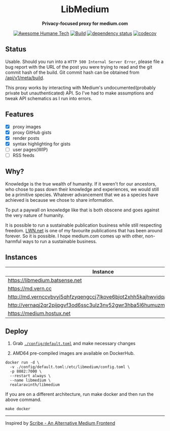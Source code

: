 <div align="center">
<h1> LibMedium </h1>
<p>

**Privacy-focused proxy for medium.com**

</p>

[![Awesome Humane Tech](https://raw.githubusercontent.com/humanetech-community/awesome-humane-tech/main/humane-tech-badge.svg?sanitize=true)](https://github.com/humanetech-community/awesome-humane-tech)
[![Build](https://github.com/realaravinth/libmedium/actions/workflows/linux.yml/badge.svg)](https://github.com/realaravinth/libmedium/actions/workflows/linux.yml)
[![dependency status](https://deps.rs/repo/github/realaravinth/libmedium/status.svg)](https://deps.rs/repo/github/realaravinth/libmedium)
[![codecov](https://codecov.io/gh/realaravinth/libmedium/branch/master/graph/badge.svg)](https://codecov.io/gh/realaravinth/libmedium)

</div>

## Status

Usable. Should you run into a `HTTP 500 Internal Server Error`, please
file a bug report with the URL of the post you were trying to read and
the git commit hash of the build. Git commit hash can be obtained from
[/api/v1/meta/build](https://libmedium.batsense.net/api/v1/meta/build).

This proxy works by interacting with Medium's undocumented(probably
private but unauthenticated) API. So I've had to make assumptions and
tweak API schematics as I run into errors.

## Features

-   [x] proxy images
-   [x] proxy GitHub gists
-   [x] render posts
-   [x] syntax highlighting for gists
-   [ ] user pages(WIP)
-   [ ] RSS feeds

## Why?

Knowledge is the true wealth of humanity. If it weren't for our
ancestors, who chose to pass down their knowledge and experiences, we
would still be a primitive species. Whatever advancement that we as
a species have achieved is because we chose to share information.

To put a paywall on knowledge like that is both obscene and goes against
the very nature of humanity.

It is possible to run a sustainable publication business while still
respecting freedom. [LWN.net](https://lwn.net) is one of my favourite
publications that has been around forever. So it is possible. I hope
medium.com comes up with other, non-harmful ways to run a sustainable
business.

## Instances
| Instance                       | Country | Provider | Host                     |
|--------------------------------|---------|----------|--------------------------|
| https://libmedium.batsense.net | India   | Airtel   | @realaravinth            |
| https://md.vern.cc             | US   | Hetzner      | [~vern](https://vern.cc) |
| http://md.vernccvbvyi5qhfzyqengccj7lkove6bjot2xhh5kajhwvidqafczrad.onion/ | N/A | Hetzner | [~vern](https://vern.cc) |
| http://vernaqj2qr2pijpgvf3od6ssc3ulz3nv52gwr3hba5l6humuzmgq.b32.i2p/ | N/A | Hetzner | [~vern](https://vern.cc)
| https://medium.hostux.net | France   | Gandi   | [hostux](https://hostux.net) |



## Deploy

1. Grab [`./config/default.toml`](./config/default.toml) and make
   necessary changes

2. AMD64 pre-compiled images are available on DockerHub.

```
docker run -d \
  -v ./config/default.toml:/etc/libmedium/config.toml \
  -p 8082:7000 \
  --restart always \
  --name libmedium \
  realaravinth/libmedium
```

If you are on a different architecture, run make docker and then run the
above command.

```
make docker
```


---

Inspired by [Scribe - An Alternative Medium Frontend](https://sr.ht/~edwardloveall/scribe)
